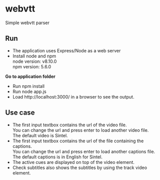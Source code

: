 # webvtt
Simple webvtt parser

## Run
* The application uses Express/Node as a web server <br/>
* Install node and npm <br/>
node version: v8.10.0 <br/>
npm version: 5.6.0 <br/>

**Go to application folder** <br/>
* Run npm install <br/>
* Run node app.js <br/>
* Load http://localhost:3000/ in a browser to see the output.<br/>

## Use case
* The first input textbox contains the url of the video file.<br/>
You can change the url and press enter to load another video file.<br/>
The default video is Sintel.<br/>
* The first input textbox contains the url of the file containing the captions.<br/>
You can change the url and press enter to load another captions file.<br/>
The default captions is in English for Sintel.<br/>
* The active cues are displayed on top of the video element.<br/>
* Check subtitles also shows the subtitles by using the track video element.<br/>
